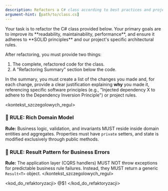 ```yaml
---
description: Refactors a C# class according to best practices and project rules.
argument-hint: [path/to/class.cs]
---
```


<zadanie>
Your task is to refactor the C# class provided below. Your primary goals are to improve its **readability, maintainability, performance**, and ensure it adheres to **SOLID principles** and our project's specific architectural rules.

After refactoring, you must provide two things:

1.  The complete, refactored code for the class.
2.  A "Refactoring Summary" section below the code.

In the summary, you must create a list of the changes you made and, for each change, provide a clear justification explaining **why** you made it, referencing specific software principles (e.g., "Injected dependency X to adhere to the Dependency Inversion Principle") or project rules.
</zadanie>

<kontekst_szczegolowych_regul>
<regula nazwa="Rich Domain Model">

### 🎯 RULE: Rich Domain Model

**Rule:** Business logic, validation, and invariants MUST reside inside domain entities and aggregates. Properties must have `private` setters, and state is modified exclusively through public methods.
</regula>
<regula nazwa="Result Pattern for Business Errors">

### 🎯 RULE: Result Pattern for Business Errors

**Rule:** The application layer (CQRS handlers) MUST NOT throw exceptions for predictable business rule failures. Instead, they MUST return a generic `Result<T>` object.
</regula>
</kontekst_szczegolowych_regul>

<kod_do_refaktoryzacji>
@$1
</kod_do_refaktoryzacji>
